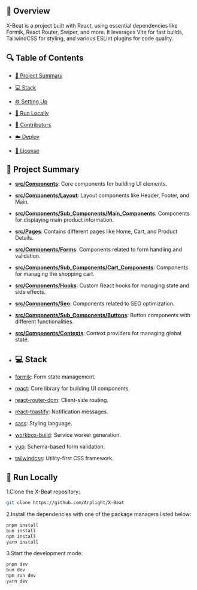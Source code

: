 ## 📌 Overview
X-Beat is a project built with React, using essential dependencies like Formik, React Router, Swiper, and more. It leverages Vite for fast builds, TailwindCSS for styling, and various ESLint plugins for code quality.

## 🔍 Table of Contents

- [📝 Project Summary](#project-summary)

- [💻 Stack](#stack)

- [⚙️ Setting Up](#setting-up)

- [🚀 Run Locally](#run-locally)

- [🙌 Contributors](#contributors)

- [☁️ Deploy](#deploy)

- [📄 License](#license)

## 📝 Project Summary
- [**src/Components**](src/Components): Core components for building UI elements.
- [**src/Components/Layout**](src/Components/Layout): Layout components like Header, Footer, and Main.
- [**src/Components/Sub_Components/Main_Components**](src/Components/Sub_Components/Main_Components): Components for displaying main product information.
- [**src/Pages**](src/Pages): Contains different pages like Home, Cart, and Product Details.
- [**src/Components/Forms**](src/Components/Forms): Components related to form handling and validation.
- [**src/Components/Sub_Components/Cart_Components**](src/Components/Sub_Components/Cart_Components): Components for managing the shopping cart.
- [**src/Components/Hooks**](src/Components/Hooks): Custom React hooks for managing state and side effects.
- [**src/Components/Seo**](src/Components/Seo): Components related to SEO optimization.
- [**src/Components/Sub_Components/Buttons**](src/Components/Sub_Components/Buttons): Button components with different functionalities.
- [**src/Components/Contexts**](src/Components/Contexts): Context providers for managing global state.

- ## 💻 Stack
- [formik](https://formik.org/): Form state management.
- [react](https://reactjs.org/): Core library for building UI components.
- [react-router-dom](https://reactrouter.com/web/guides/quick-start): Client-side routing.
- [react-toastify](https://fkhadra.github.io/react-toastify/): Notification messages.
- [sass](https://sass-lang.com/): Styling language.
- [workbox-build](https://developers.google.com/web/tools/workbox): Service worker generation.
- [yup](https://github.com/jquense/yup): Schema-based form validation.
- [tailwindcss](https://tailwindcss.com/): Utility-first CSS framework.

## 🚀 Run Locally
1.Clone the X-Beat repository:
```sh
git clone https://github.com/Arplight/X-Beat
```

2.Install the dependencies with one of the package managers listed below:
```bash
pnpm install
bun install
npm install
yarn install
```
3.Start the development mode:
```bash
pnpm dev
bun dev
npm run dev
yarn dev
```
